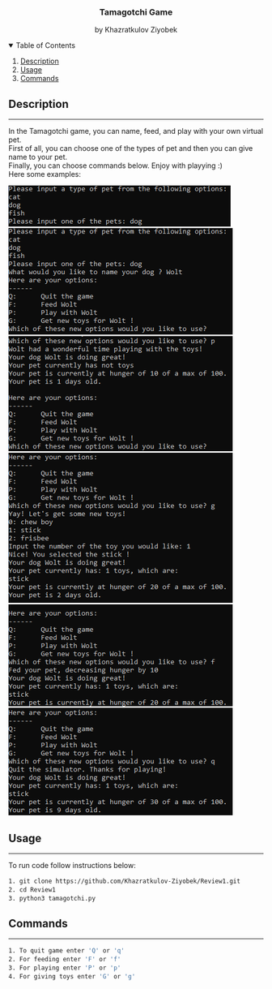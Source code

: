 <h3 align="center">Tamagotchi Game</h3>

<p align="center">
    by Khazratkulov Ziyobek
    <br />
</p>

<!-- TABLE OF CONTENTS -->
<details open="open">
  <summary>Table of Contents</summary>
<ol>
    <li><a href="#description">Description</a></li>
    <li><a href="#usage">Usage</a></li>
    <li><a href="#command">Commands</a></li>
</ol>
</details>


## Description
---------------------------------------
 In the Tamagotchi game, you can name, feed, and play with your own virtual pet.\
 First of all, you can choose one of the types of pet and then you can give name to your pet.\
 Finally, you can choose commands below. Enjoy with playying :)\
 Here some examples:
 
![picture](images/Screenshot_1.png)
![picture](images/Screenshot_2.png)
![picture](images/Screenshot_3.png)
![picture](images/Screenshot_4.png)
![picture](images/Screenshot_5.png)
![picture](images/Screenshot_6.png)



## Usage
---------------------------------------
To run code follow instructions below:
```sh
1. git clone https://github.com/Khazratkulov-Ziyobek/Review1.git
2. cd Review1
3. python3 tamagotchi.py
```

## Commands
--------------------------------------
```sh
1. To quit game enter 'Q' or 'q'
2. For feeding enter 'F' or 'f'
3. For playing enter 'P' or 'p'
4. For giving toys enter 'G' or 'g'
```